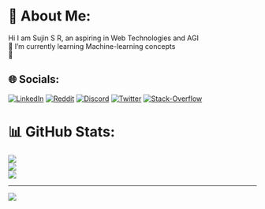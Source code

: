 # 💫 About Me:

Hi I am Sujin S R, an aspiring in Web Technologies and AGI<br>🌱 I’m currently learning Machine-learning concepts<br>💬

## 🌐 Socials:

[![LinkedIn](https://img.shields.io/badge/LinkedIn-%230077B5.svg?logo=linkedin&logoColor=white)](https://www.linkedin.com/in/sujin-s-r-582412174/) [![Reddit](https://img.shields.io/badge/Reddit-%23FF4500.svg?logo=Reddit&logoColor=white)](https://www.reddit.com/user/Frankenstein_400) [![Discord](https://img.shields.io/badge/Discord-%230077B5.svg?logo=Discord&logoColor=white)](https://discord.com/channels/@me) [![Twitter](https://img.shields.io/badge/Twitter-%231DA1F2.svg?logo=Twitter&logoColor=white)](https://twitter.com/dash_monn) [![Stack-Overflow](https://img.shields.io/badge/stack-overflow-%230077B5.svg?logo=stack-overflow&logoColor=white)](https://stackoverflow.com/users/16590361/sujin-s-r)

# 📊 GitHub Stats:

![](https://github-readme-stats.vercel.app/api?username=sujin-lifology&theme=dark&hide_border=false&include_all_commits=true&count_private=false)<br/>
![](https://github-readme-streak-stats.herokuapp.com/?user=sujin-lifology&theme=dark&hide_border=false)<br/>
![](https://github-readme-stats.vercel.app/api/top-langs/?username=sujin-lifology&theme=dark&hide_border=false&include_all_commits=true&count_private=false&layout=compact)

---

[![](https://visitcount.itsvg.in/api?id=sujin-lifology&icon=5&color=12)](https://visitcount.itsvg.in)

<!-- Proudly created with GPRM ( https://gprm.itsvg.in ) -->
